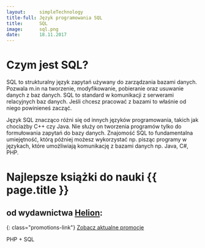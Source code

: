```yaml
---
layout:     simpleTechnology
title-full: Język programowania SQL
title:      SQL
image:		sql.png
date:       18.11.2017
---
```


Czym jest SQL?
==============

SQL to strukturalny język zapytań używany do zarządzania bazami danych. Pozwala m.in na tworzenie, modyfikowanie, pobieranie oraz usuwanie danych z baz danych.
SQL to standard w komunikacji z serwerami relacyjnych baz danych. Jeśli chcesz pracować z bazami to właśnie od niego powinieneś zacząć.

Język SQL znacząco różni się od innych języków programowania, takich jak chociażby C++ czy Java. Nie służy on tworzenia programów tylko do formułowania zapytań do bazy danych. Znajomość SQL to fundamentalna umiejętność, którą później możesz wykorzystać np. pisząc programy w językach, które umożliwiają komunikację z bazami danych np. Java, C#, PHP.

# Najlepsze książki do nauki {{ page.title }}
## od wydawnictwa [Helion](https://helion.pl/view/9102Q):

{: class="promotions-link"}
[Zobacz aktualne promocje](https://helion.pl/page/9102Q/promocje)


<div class="book">
    <script src="https://helion.pl/plugins/new/ksiazkasm.phi?id=missql&nr=9102Q&size=181&utf8=1"></script>
</div>

<div class="book">
    <script src="https://helion.pl/plugins/new/ksiazkasm.phi?id=sqldkp&nr=9102Q&size=181&utf8=1"></script>
</div>

<div class="book">
    <script src="https://helion.pl/plugins/new/ksiazkasm.phi?id=jsqlp2&nr=9102Q&size=181&utf8=1"></script>
</div>

<div class="book">
    <script src="https://helion.pl/plugins/new/ksiazkasm.phi?id=sqlsts&nr=9102Q&size=181&utf8=1"></script>
</div>

PHP + SQL

<div class="book">
    <script src="https://helion.pl/plugins/new/ksiazkasm.phi?id=phmdk3&nr=9102Q&size=181&utf8=1"></script>
</div>

<div class="book">
    <script src="https://helion.pl/plugins/new/ksiazkasm.phi?id=phmsv5&nr=9102Q&size=181&utf8=1"></script>
</div>

<div class="book">
    <script src="https://helion.pl/plugins/new/ksiazkasm.phi?id=phmyj4&nr=9102Q&size=181&utf8=1"></script>
</div>


